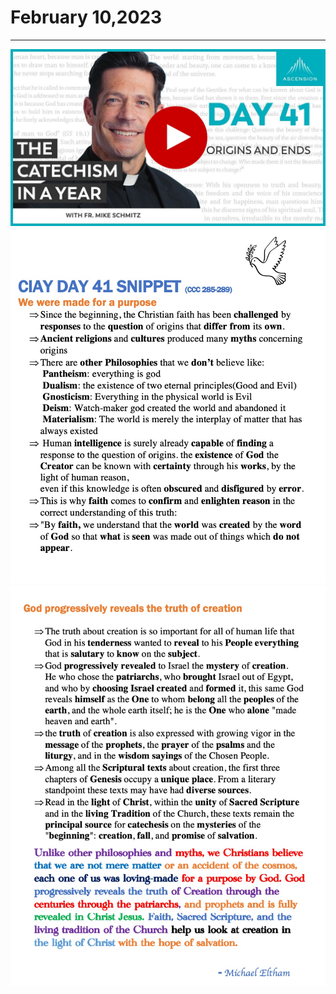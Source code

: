 # February 10,2023
---
[![Origins and Ends](https://raw.githubusercontent.com/fernal73/CIAY/main/February/jpgs/Day041.jpg)](https://youtu.be/JSnQzyy5I1g "Origins and Ends")
![Day 41 Snippet1](https://github.com/fernal73/CIAY/blob/main/February/jpgs/Day41Snippet1.jpg?raw=true)
![Day 41 Snippet2](https://github.com/fernal73/CIAY/blob/main/February/jpgs/Day41Snippet2.jpg?raw=true)
